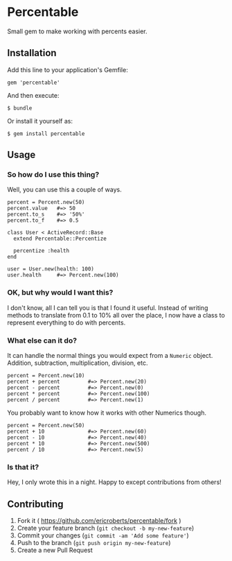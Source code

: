 # Percentable

Small gem to make working with percents easier.

## Installation

Add this line to your application's Gemfile:

    gem 'percentable'

And then execute:

    $ bundle

Or install it yourself as:

    $ gem install percentable

## Usage

### So how do I use this thing?

Well, you can use this a couple of ways.

    percent = Percent.new(50)
    percent.value   #=> 50
    percent.to_s    #=> '50%'
    percent.to_f    #=> 0.5

    class User < ActiveRecord::Base
      extend Percentable::Percentize

      percentize :health
    end
    
    user = User.new(health: 100)
    user.health     #=> Percent.new(100)

### OK, but why would I want this?

I don't know, all I can tell you is that I found it useful. Instead of writing methods to translate from 0.1 to 10% all over the place, I now have a class to represent everything to do with percents.

### What else can it do?

It can handle the normal things you would expect from a `Numeric` object. Addition, subtraction, multiplication, division, etc.

    percent = Percent.new(10)
    percent + percent         #=> Percent.new(20)
    percent - percent         #=> Percent.new(0)
    percent * percent         #=> Percent.new(100)
    percent / percent         #=> Percent.new(1)

You probably want to know how it works with other Numerics though.

    percent = Percent.new(50)
    percent + 10              #=> Percent.new(60)
    percent - 10              #=> Percent.new(40)
    percent * 10              #=> Percent.new(500)
    percent / 10              #=> Percent.new(5)

### Is that it?

Hey, I only wrote this in a night. Happy to except contributions from others!

## Contributing

1. Fork it ( https://github.com/ericroberts/percentable/fork )
2. Create your feature branch (`git checkout -b my-new-feature`)
3. Commit your changes (`git commit -am 'Add some feature'`)
4. Push to the branch (`git push origin my-new-feature`)
5. Create a new Pull Request
